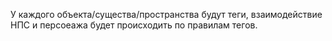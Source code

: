 У каждого объекта/существа/пространства будут теги, взаимодействие НПС и персоеажа будет происходить по правилам тегов.